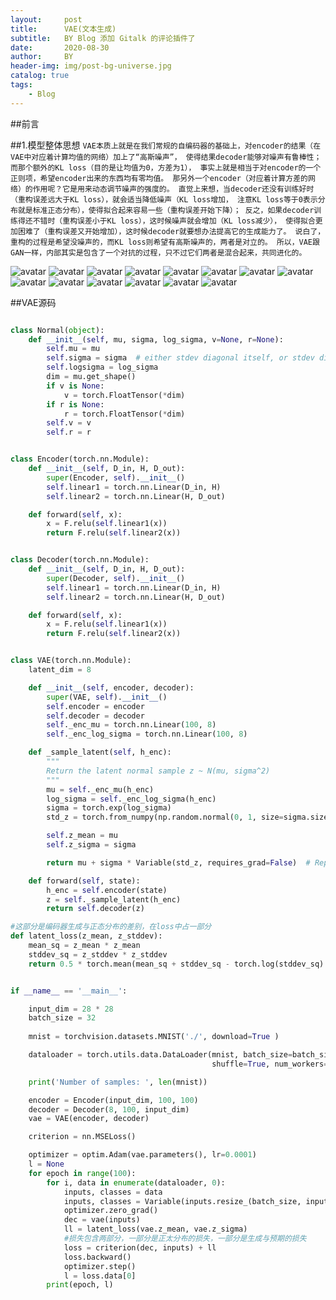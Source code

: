 ```yaml
---
layout:     post
title:      VAE(文本生成)
subtitle:   BY Blog 添加 Gitalk 的评论插件了
date:       2020-08-30
author:     BY
header-img: img/post-bg-universe.jpg
catalog: true
tags:
    - Blog
---
```


##前言




##1.模型整体思想
`VAE本质上就是在我们常规的自编码器的基础上，对encoder的结果（在VAE中对应着计算均值的网络）加上了“高斯噪声”，
使得结果decoder能够对噪声有鲁棒性；而那个额外的KL loss（目的是让均值为0，方差为1），
事实上就是相当于对encoder的一个正则项，希望encoder出来的东西均有零均值。
那另外一个encoder（对应着计算方差的网络）的作用呢？它是用来动态调节噪声的强度的。
直觉上来想，当decoder还没有训练好时（重构误差远大于KL loss），就会适当降低噪声（KL loss增加，
注意KL loss等于0表示分布就是标准正态分布），使得拟合起来容易一些（重构误差开始下降）；
反之，如果decoder训练得还不错时（重构误差小于KL loss），这时候噪声就会增加（KL loss减少），
使得拟合更加困难了（重构误差又开始增加），这时候decoder就要想办法提高它的生成能力了。
说白了，重构的过程是希望没噪声的，而KL loss则希望有高斯噪声的，两者是对立的。
所以，VAE跟GAN一样，内部其实是包含了一个对抗的过程，只不过它们两者是混合起来，共同进化的。`

![avatar](https://raw.githubusercontent.com/LoveNingBo/LoveNingBo.github.io/master/pictures/VAE/VAE1.png)
![avatar](https://raw.githubusercontent.com/LoveNingBo/LoveNingBo.github.io/master/pictures/VAE/VAE2.png)
![avatar](https://raw.githubusercontent.com/LoveNingBo/LoveNingBo.github.io/master/pictures/VAE/VAE3.png)
![avatar](https://raw.githubusercontent.com/LoveNingBo/LoveNingBo.github.io/master/pictures/VAE/VAE4.png)
![avatar](https://raw.githubusercontent.com/LoveNingBo/LoveNingBo.github.io/master/pictures/VAE/VAE5.png)
![avatar](https://raw.githubusercontent.com/LoveNingBo/LoveNingBo.github.io/master/pictures/VAE/VAE6.png)
![avatar](https://raw.githubusercontent.com/LoveNingBo/LoveNingBo.github.io/master/pictures/VAE/VAE7.png)
![avatar](https://raw.githubusercontent.com/LoveNingBo/LoveNingBo.github.io/master/pictures/VAE/VAE8.png)
![avatar](https://raw.githubusercontent.com/LoveNingBo/LoveNingBo.github.io/master/pictures/VAE/VAE9.png)
![avatar](https://raw.githubusercontent.com/LoveNingBo/LoveNingBo.github.io/master/pictures/VAE/VAE10.png)
![avatar](https://raw.githubusercontent.com/LoveNingBo/LoveNingBo.github.io/master/pictures/VAE/VAE11.png)
![avatar](https://raw.githubusercontent.com/LoveNingBo/LoveNingBo.github.io/master/pictures/VAE/VAE12.png)
![avatar](https://raw.githubusercontent.com/LoveNingBo/LoveNingBo.github.io/master/pictures/VAE/VAE13.png)
![avatar](https://raw.githubusercontent.com/LoveNingBo/LoveNingBo.github.io/master/pictures/VAE/VAE14.png)


##VAE源码
```python

class Normal(object):
    def __init__(self, mu, sigma, log_sigma, v=None, r=None):
        self.mu = mu
        self.sigma = sigma  # either stdev diagonal itself, or stdev diagonal from decomposition
        self.logsigma = log_sigma
        dim = mu.get_shape()
        if v is None:
            v = torch.FloatTensor(*dim)
        if r is None:
            r = torch.FloatTensor(*dim)
        self.v = v
        self.r = r


class Encoder(torch.nn.Module):
    def __init__(self, D_in, H, D_out):
        super(Encoder, self).__init__()
        self.linear1 = torch.nn.Linear(D_in, H)
        self.linear2 = torch.nn.Linear(H, D_out)

    def forward(self, x):
        x = F.relu(self.linear1(x))
        return F.relu(self.linear2(x))


class Decoder(torch.nn.Module):
    def __init__(self, D_in, H, D_out):
        super(Decoder, self).__init__()
        self.linear1 = torch.nn.Linear(D_in, H)
        self.linear2 = torch.nn.Linear(H, D_out)

    def forward(self, x):
        x = F.relu(self.linear1(x))
        return F.relu(self.linear2(x))


class VAE(torch.nn.Module):
    latent_dim = 8

    def __init__(self, encoder, decoder):
        super(VAE, self).__init__()
        self.encoder = encoder
        self.decoder = decoder
        self._enc_mu = torch.nn.Linear(100, 8)
        self._enc_log_sigma = torch.nn.Linear(100, 8)

    def _sample_latent(self, h_enc):
        """
        Return the latent normal sample z ~ N(mu, sigma^2)
        """
        mu = self._enc_mu(h_enc)
        log_sigma = self._enc_log_sigma(h_enc)
        sigma = torch.exp(log_sigma)
        std_z = torch.from_numpy(np.random.normal(0, 1, size=sigma.size())).float()

        self.z_mean = mu
        self.z_sigma = sigma

        return mu + sigma * Variable(std_z, requires_grad=False)  # Reparameterization trick

    def forward(self, state):
        h_enc = self.encoder(state)
        z = self._sample_latent(h_enc)
        return self.decoder(z)

#这部分是编码器生成与正态分布的差别，在loss中占一部分
def latent_loss(z_mean, z_stddev): 
    mean_sq = z_mean * z_mean
    stddev_sq = z_stddev * z_stddev
    return 0.5 * torch.mean(mean_sq + stddev_sq - torch.log(stddev_sq) - 1)


if __name__ == '__main__':

    input_dim = 28 * 28
    batch_size = 32
 
    mnist = torchvision.datasets.MNIST('./', download=True )

    dataloader = torch.utils.data.DataLoader(mnist, batch_size=batch_size,
                                             shuffle=True, num_workers=2)

    print('Number of samples: ', len(mnist))

    encoder = Encoder(input_dim, 100, 100)
    decoder = Decoder(8, 100, input_dim)
    vae = VAE(encoder, decoder)

    criterion = nn.MSELoss()

    optimizer = optim.Adam(vae.parameters(), lr=0.0001)
    l = None
    for epoch in range(100):
        for i, data in enumerate(dataloader, 0):
            inputs, classes = data
            inputs, classes = Variable(inputs.resize_(batch_size, input_dim)), Variable(classes)
            optimizer.zero_grad()
            dec = vae(inputs)
            ll = latent_loss(vae.z_mean, vae.z_sigma)
            #损失包含两部分，一部分是正太分布的损失，一部分是生成与预期的损失
            loss = criterion(dec, inputs) + ll
            loss.backward()
            optimizer.step()
            l = loss.data[0]
        print(epoch, l)

```
